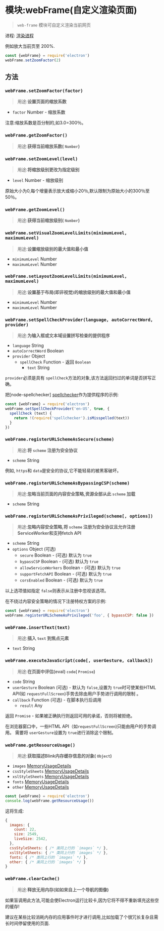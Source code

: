 # 模块:webFrame(自定义渲染页面)

> `web-frame` 模块可自定义渲染当前网页

进程: [渲染进程](../glossary.md#渲染进程)              

例如放大当前页至 200%.

```JavaScript
const {webFrame} = require('electron')
webFrame.setZoomFactor(2)
```

## 方法

### `webFrame.setZoomFactor(factor)`
 > 用途:**设置页面的缩放系数**
 
* `factor` Number - 缩放系数

注意:缩放系数是百分制的,如3.0=300％。

### `webFrame.getZoomFactor()`
 > 用途:**获得当前缩放系数( `Number`)**

### `webFrame.setZoomLevel(level)`
 > 用途:**将缩放级别更改为指定级别**

* `level` Number - 缩放级别

原始大小为0,每个增量表示放大或缩小20％,默认限制为原始大小的300％至50％。

### `webFrame.getZoomLevel()`
 > 用途:**获得当前缩放级别( `Number`)**

### `webFrame.setVisualZoomLevelLimits(minimumLevel, maximumLevel)`
 > 用途:**设置缩放级别的最大值和最小值**

* `minimumLevel` Number
* `maximumLevel` Number

### `webFrame.setLayoutZoomLevelLimits(minimumLevel, maximumLevel)`
 > 用途:**设置基于布局(即非视觉)的缩放级别的最大值和最小值**

* `minimumLevel` Number
* `maximumLevel` Number

### `webFrame.setSpellCheckProvider(language, autoCorrectWord, provider)`
 > 用途:**为输入框或文本域设置拼写检查的提供程序**
 
* `language` String
* `autoCorrectWord` Boolean
* `provider` Object
  * `spellCheck` Function - 返回 `Boolean`
    * `text` String

 `provider`必须是具有 `spellCheck`方法的对象,该方法返回扫过的单词是否拼写正确。
 
把[node-spellchecker] [spellchecker]作为提供程序的示例:

```JavaScript
const {webFrame} = require('electron')
webFrame.setSpellCheckProvider('en-US', true, {
  spellCheck (text) {
    return !(require('spellchecker').isMisspelled(text))
  }
})
```

### `webFrame.registerURLSchemeAsSecure(scheme)`
 > 用途:**将 `scheme` 注册为安全协议**
 
* `scheme` String

例如, `https`和 `data`是安全的协议,它不能轻易的被黑客破坏。

### `webFrame.registerURLSchemeAsBypassingCSP(scheme)`
 > 用途:**忽略当前页面的内容安全策略,资源全部从此 `scheme` 加载**
 
* `scheme` String

### `webFrame.registerURLSchemeAsPrivileged(scheme[, options])`
 > 用途:**忽略内容安全策略,将 `scheme` 注册为安全协议且允许注册ServiceWorker和支持fetch API**
 
* `scheme` String
* `options` Object (可选)
  * `secure` Boolean - (可选) 默认为 `true`
  * `bypassCSP` Boolean - (可选) 默认为 `true`
  * `allowServiceWorkers` Boolean - (可选) 默认为 `true`
  * `supportFetchAPI` Boolean - (可选) 默认为 `true`
  * `corsEnabled` Boolean - (可选) 默认为 `true`

以上选项值如指定 `false`则表示从注册中忽视该选项。

在不绕过内容安全策略的情况下注册特权方案的示例:
```JavaScript
const {webFrame} = require('electron')
webFrame.registerURLSchemeAsPrivileged('foo', { bypassCSP: false })
```

### `webFrame.insertText(text)`
 > 用途:**插入 `text` 到焦点元素**
 
* `text` String

### `webFrame.executeJavaScript(code[, userGesture, callback])`
 > 用途:**在页面中评估(eval) `code`( `Promise`)**
 
* `code` String
* `userGesture` Boolean (可选) - 默认为 `false`,设置为 `true`时可使某些HTML API(如 `requestFullScreen`)手势去除由用户手势进行调用的限制 。
* `callback` Function (可选) - 在脚本执行后调用
  * `result` Any


返回 `Promise`  - 如果被正确执行则返回可用的承诺，否则将被拒绝。

在浏览器窗口中，一些HTML API（如`requestFullScreen`)只能由用户的手势调用。 需要将 `userGesture`设置为 `true`进行消除这个限制。

### `webFrame.getResourceUsage()`
 > 用途:**获取描述Blink内存缓存信息的对象( `Object`)**

* `images` [MemoryUsageDetails](structures/memory-usage-details.md)
* `cssStyleSheets` [MemoryUsageDetails](structures/memory-usage-details.md)
* `xslStyleSheets` [MemoryUsageDetails](structures/memory-usage-details.md)
* `fonts` [MemoryUsageDetails](structures/memory-usage-details.md)
* `other` [MemoryUsageDetails](structures/memory-usage-details.md)

```JavaScript
const {webFrame} = require('electron')
console.log(webFrame.getResourceUsage())
```

这将生成:
```JavaScript
{
  images: {
    count: 22,
    size: 2549,
    liveSize: 2542,
  },
  cssStyleSheets: { /* 类同上行的 `images` */ },
  xslStyleSheets: { /* 类同上行的 `images` */ },
  fonts: { /* 类同上行的 `images` */ },
  other: { /* 类同上行的 `images` */ }
}
```

### `webFrame.clearCache()`
 > 用途:**释放无用内存(如如来自上一个导航的图像)**

如果盲调用此方法,可能会使Electron运行比较卡,因为它将不得不重新填充这些空的缓存!

建议在某些比较消耗内存的应用事件时才进行调用,比如加载了个很冗长复杂且需长时间停留使用的页面.

[spellchecker]: https://github.com/atom/node-spellchecker